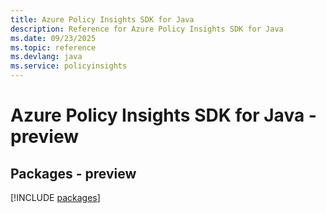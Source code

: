 ```yaml
---
title: Azure Policy Insights SDK for Java
description: Reference for Azure Policy Insights SDK for Java
ms.date: 09/23/2025
ms.topic: reference
ms.devlang: java
ms.service: policyinsights
---
```

# Azure Policy Insights SDK for Java - preview
## Packages - preview
[!INCLUDE [packages](policy-insights-index.md)]